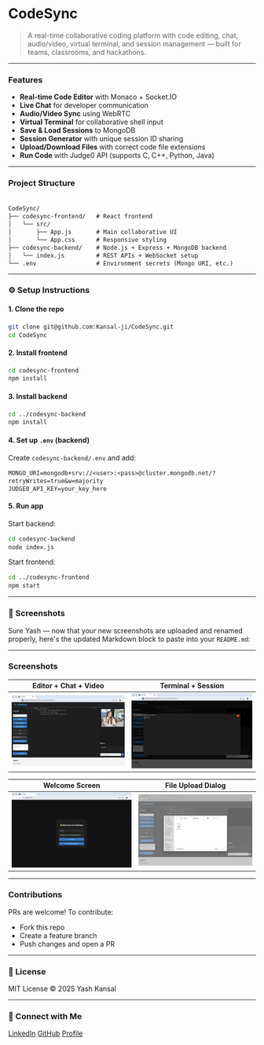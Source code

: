 
# CodeSync 

> A real-time collaborative coding platform with code editing, chat, audio/video, virtual terminal, and session management — built for teams, classrooms, and hackathons.

---

###  Features

-  **Real-time Code Editor** with Monaco + Socket.IO
-  **Live Chat** for developer communication
-  **Audio/Video Sync** using WebRTC
-  **Virtual Terminal** for collaborative shell input
-  **Save & Load Sessions** to MongoDB
-  **Session Generator** with unique session ID sharing
-  **Upload/Download Files** with correct code file extensions
-  **Run Code** with Judge0 API (supports C, C++, Python, Java)

---

###  Project Structure

```

CodeSync/
├── codesync-frontend/   # React frontend
│   └── src/
│       ├── App.js       # Main collaborative UI
│       └── App.css      # Responsive styling
├── codesync-backend/    # Node.js + Express + MongoDB backend
│   └── index.js         # REST APIs + WebSocket setup
└── .env                 # Environment secrets (Mongo URI, etc.)

````

---

### ⚙️ Setup Instructions

#### 1. Clone the repo
```bash
git clone git@github.com:Kansal-ji/CodeSync.git
cd CodeSync
````

#### 2. Install frontend

```bash
cd codesync-frontend
npm install
```

#### 3. Install backend

```bash
cd ../codesync-backend
npm install
```

#### 4. Set up `.env` (backend)

Create `codesync-backend/.env` and add:

```
MONGO_URI=mongodb+srv://<user>:<pass>@cluster.mongodb.net/?retryWrites=true&w=majority
JUDGE0_API_KEY=your_key_here
```

#### 5. Run app

Start backend:

```bash
cd codesync-backend
node index.js
```

Start frontend:

```bash
cd ../codesync-frontend
npm start
```

---

### 📸 Screenshots
Sure Yash — now that your new screenshots are uploaded and renamed properly, here's the updated Markdown block to paste into your `README.md`:

---

###  Screenshots

| Editor + Chat + Video                                       | Terminal + Session                    |
| ----------------------------------------------------------- | ------------------------------------- |
| ![Editor + Chat + Video](screenshots/editor-chat-video.png) | ![Terminal](screenshots/terminal.png) |

| Welcome Screen                      | File Upload Dialog                       |
| ----------------------------------- | ---------------------------------------- |
| ![Welcome](screenshots/welcome.png) | ![Upload](screenshots/upload-dialog.png) |

---

###  Contributions

PRs are welcome! To contribute:

* Fork this repo
* Create a feature branch
* Push changes and open a PR

---

### 📜 License

MIT License
© 2025 Yash Kansal

---

### 🔗 Connect with Me

[LinkedIn](https://www.linkedin.com/in/yashkansal/)
[GitHub](https://github.com/Kansal-ji)
[Profile](https://kansal-ji.github.io/Portfolio/)
